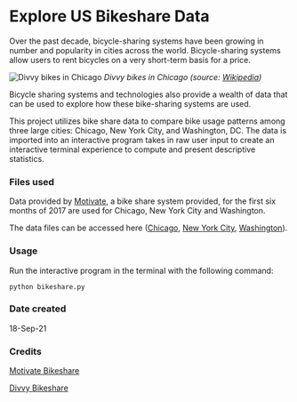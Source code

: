 # Explore US Bikeshare Data

Over the past decade, bicycle-sharing systems have been growing in number and popularity in cities across the world. Bicycle-sharing systems allow users to rent bicycles on a very short-term basis for a price.

![Divvy bikes in Chicago](https://upload.wikimedia.org/wikipedia/commons/thumb/8/85/Divvy_bikes_in_Chicago.jpg/1280px-Divvy_bikes_in_Chicago.jpg)
_Divvy bikes in Chicago (source: [Wikipedia](https://en.wikipedia.org/wiki/Divvy))_

Bicycle sharing systems and technologies also provide a wealth of data that can be used to explore how these bike-sharing systems are used.

This project utilizes bike share data to compare bike usage patterns among three large cities: Chicago, New York City, and Washington, DC. The data is imported into an interactive program takes in raw user input to create an interactive terminal experience to compute and present descriptive statistics.

### **Files used**
Data provided by [Motivate](https://www.motivateco.com/), a bike share system provided, for the first six months of 2017 are used for Chicago, New York City and Washington.

 The data files can be accessed here ([Chicago](https://www.divvybikes.com/system-data),  [New York City](https://www.citibikenyc.com/system-data),  [Washington](https://www.capitalbikeshare.com/system-data)).

 ### **Usage**
 Run the interactive program in the terminal with the following command:
 ```
 python bikeshare.py
 ```

### **Date created**
18-Sep-21

### **Credits**
 [Motivate Bikeshare](https://www.motivateco.com/)

 [Divvy Bikeshare](http://www.divvybikes.com/)

